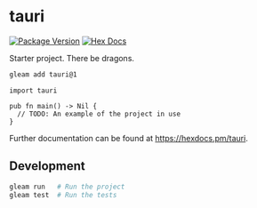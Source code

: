 # tauri

[![Package Version](https://img.shields.io/hexpm/v/tauri)](https://hex.pm/packages/tauri)
[![Hex Docs](https://img.shields.io/badge/hex-docs-ffaff3)](https://hexdocs.pm/tauri/)

Starter project. There be dragons.

```sh
gleam add tauri@1
```
```gleam
import tauri

pub fn main() -> Nil {
  // TODO: An example of the project in use
}
```

Further documentation can be found at <https://hexdocs.pm/tauri>.

## Development

```sh
gleam run   # Run the project
gleam test  # Run the tests
```
